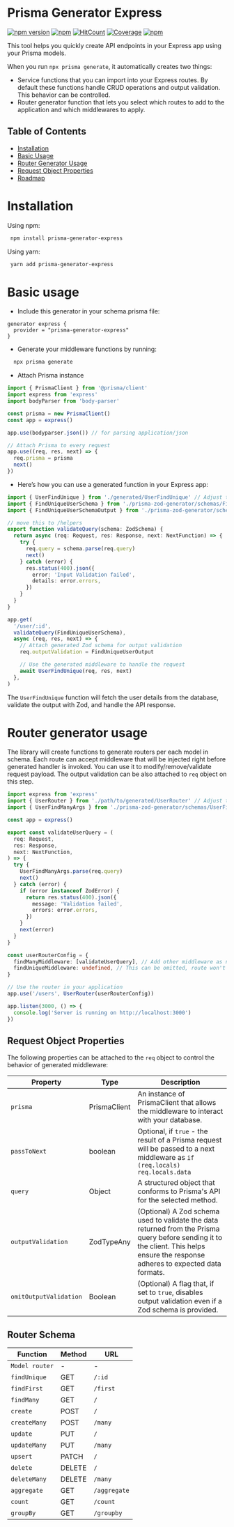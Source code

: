 # Prisma Generator Express

[![npm version](https://badge.fury.io/js/prisma-generator-express.svg)](https://badge.fury.io/js/prisma-generator-express)
[![npm](https://img.shields.io/npm/dt/prisma-generator-express.svg)](https://www.npmjs.com/package/prisma-generator-express)
[![HitCount](https://hits.dwyl.com/multipliedtwice/prisma-generator-express.svg?style=flat)](http://hits.dwyl.com/multipliedtwice/prisma-generator-express)
[![Coverage](https://img.shields.io/codecov/c/github/multipliedtwice/prisma-generator-express/main.svg)](https://codecov.io/gh/multipliedtwice/prisma-generator-express)
[![npm](https://img.shields.io/npm/l/prisma-generator-express.svg)](LICENSE)

This tool helps you quickly create API endpoints in your Express app using your Prisma models.

When you run `npx prisma generate`, it automatically creates two things:

- Service functions that you can import into your Express routes. By default these functions handle CRUD operations and output validation. This behavior can be controlled.
- Router generator function that lets you select which routes to add to the application and which middlewares to apply.

## Table of Contents

- [Installation](#installation)
- [Basic Usage](#basic-usage)
- [Router Generator Usage](#router-generator-usage)
- [Request Object Properties](#request-object-properties)
- [Roadmap](#roadmap)

# Installation

Using npm:

```bash
 npm install prisma-generator-express
```

Using yarn:

```bash
 yarn add prisma-generator-express
```

# Basic usage

- Include this generator in your schema.prisma file:

```prisma
generator express {
  provider = "prisma-generator-express"
}
```

- Generate your middleware functions by running:

```bash
  npx prisma generate
```

- Attach Prisma instance

```ts
import { PrismaClient } from '@prisma/client'
import express from 'express'
import bodyParser from 'body-parser'

const prisma = new PrismaClient()
const app = express()

app.use(bodyparser.json()) // for parsing application/json

// Attach Prisma to every request
app.use((req, res, next) => {
  req.prisma = prisma
  next()
})
```

- Here’s how you can use a generated function in your Express app:

```ts
import { UserFindUnique } from './generated/UserFindUnique' // Adjust the path as necessary
import { FindUniqueUserSchema } from './prisma-zod-generator/schemas/FindUniqueUser.schema' // Adjust the path as necessary
import { FindUniqueUserSchemaOutput } from './prisma-zod-generator/schemas/FindUniqueUserOutput.schema' // Adjust the path as necessary

// move this to /helpers
export function validateQuery(schema: ZodSchema) {
  return async (req: Request, res: Response, next: NextFunction) => {
    try {
      req.query = schema.parse(req.query)
      next()
    } catch (error) {
      res.status(400).json({
        error: 'Input Validation failed',
        details: error.errors,
      })
    }
  }
}

app.get(
  '/user/:id',
  validateQuery(FindUniqueUserSchema),
  async (req, res, next) => {
    // Attach generated Zod schema for output validation
    req.outputValidation = FindUniqueUserOutput

    // Use the generated middleware to handle the request
    await UserFindUnique(req, res, next)
  },
)
```

The `UserFindUnique` function will fetch the user details from the database, validate the output with Zod, and handle the API response.

# Router generator usage

The library will create functions to generate routers per each model in schema. Each route can accept middleware that will be injected right before generated handler is invoked. You can use it to modify/remove/validate request payload. The output validation can be also attached to `req` object on this step.

```ts
import express from 'express'
import { UserRouter } from './path/to/generated/UserRouter' // Adjust the path as necessary
import { UserFindManyArgs } from './prisma-zod-generator/schemas/UserFindManyArgs.schema' // Adjust the path as necessary

const app = express()

export const validateUserQuery = (
  req: Request,
  res: Response,
  next: NextFunction,
) => {
  try {
    UserFindManyArgs.parse(req.query)
    next()
  } catch (error) {
    if (error instanceof ZodError) {
      return res.status(400).json({
        message: 'Validation failed',
        errors: error.errors,
      })
    }
    next(error)
  }
}

const userRouterConfig = {
  findManyMiddleware: [validateUserQuery], // Add other middleware as needed
  findUniqueMiddleware: undefined, // This can be omitted, route won't be generated if middleware is not provided
}

// Use the router in your application
app.use('/users', UserRouter(userRouterConfig))

app.listen(3000, () => {
  console.log('Server is running on http://localhost:3000')
})
```

## Request Object Properties

The following properties can be attached to the `req` object to control the behavior of generated middleware:

| Property               | Type         | Description                                                                                                                                                                        |
| ---------------------- | ------------ | ---------------------------------------------------------------------------------------------------------------------------------------------------------------------------------- |
| `prisma`               | PrismaClient | An instance of PrismaClient that allows the middleware to interact with your database.                                                                                             |
| `passToNext`           | boolean      | Optional, if `true` - the result of a Prisma request will be passed to a next middleware as `if (req.locals) req.locals.data`                                                      |
| `query`                | Object       | A structured object that conforms to Prisma's API for the selected method.                                                                                                         |
| `outputValidation`     | ZodTypeAny   | (Optional) A Zod schema used to validate the data returned from the Prisma query before sending it to the client. This helps ensure the response adheres to expected data formats. |
| `omitOutputValidation` | Boolean      | (Optional) A flag that, if set to `true`, disables output validation even if a Zod schema is provided.                                                                             |

## Router Schema

| Function       | Method | URL          |
| -------------- | ------ | ------------ |
| `Model router` | -      | -            |
| `findUnique`   | GET    | `/:id`       |
| `findFirst`    | GET    | `/first`     |
| `findMany`     | GET    | `/`          |
| `create`       | POST   | `/`          |
| `createMany`   | POST   | `/many`      |
| `update`       | PUT    | `/`          |
| `updateMany`   | PUT    | `/many`      |
| `upsert`       | PATCH  | `/`          |
| `delete`       | DELETE | `/`          |
| `deleteMany`   | DELETE | `/many`      |
| `aggregate`    | GET    | `/aggregate` |
| `count`        | GET    | `/count`     |
| `groupBy`      | GET    | `/groupby`   |
